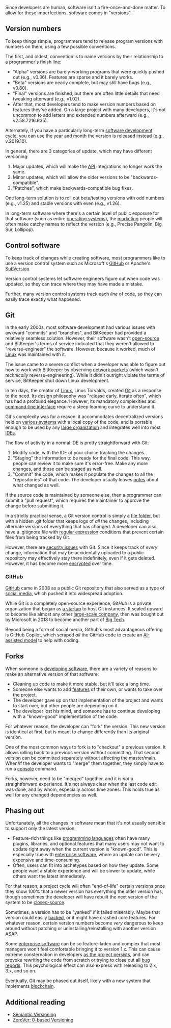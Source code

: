 
Since developers are human, software isn't a fire-once-and-done matter. To allow for these imperfections, software comes in "versions".

## Version numbers

To keep things simple, programmers tend to release program versions with numbers on them, using a few possible conventions.

The first, and oldest, convention is to name versions by their relationship to a programmer's finish line:

- "Alpha" versions are barely-working programs that were quickly pushed out (e.g., v0.36). Features are sparse and it barely works.
- "Beta" versions are nearly complete, but may still have bugs (e.g., v0.80).
- "Final" versions are finished, but there are often little details that need tweaking afterward (e.g., v1.02).
- After that, most developers tend to make version numbers based on features they've added. On a large project with many developers, it's not uncommon to add letters and extended numbers afterward (e.g., v2.58.7216.R35).

Alternately, if you have a particularly long-term [software development cycle](mgmt-2_projects-cs.md), you can use the year and month the version is released instead (e.g., v.2019.10).

In general, there are 3 categories of update, which may have different versioning:

1. Major updates, which will make the [API](programming-basics.md) integrations no longer work the same.
2. Minor updates, which will allow the older versions to be "backwards-compatible".
3. "Patches", which make backwards-compatible bug fixes.

One long-term solution is to roll out beta/testing versions with odd numbers (e.g., v1.25) and stable versions with even (e.g., v1.26).

In long-term software where there's a certain level of public exposure for that software (such as entire [operating systems](computers-os.md)), the [marketing](marketing.md) people will often make catchy names to reflect the version (e.g., Precise Pangolin, Big Sur, Lollipop).

## Control software

To keep track of changes while creating software, most programmers like to use a version control system such as Microsoft's [GitHub](https://github.com) or Apache's [SubVersion](https://subversion.apache.org/).

Version control systems let software engineers figure out when code was updated, so they can trace where they may have made a mistake.

Further, many version control systems track each *line* of code, so they can easily trace exactly what happened.

## Git

In the early 2000s, most software development had various issues with awkward "commits" and "branches", and BitKeeper had provided a relatively seamless solution. However, their software wasn't [open-source](legal-ip-floss.md) and BitKeeper's terms of service indicated that they weren't allowed to "reverse-engineer" the software. However, because it worked, much of [Linux](computers-os-unix.md) was maintained with it.

The issue came to a severe conflict when a developer was able to figure out how to work with BitKeeper by observing [network packets](networks-computer.md) (which wasn't *technically* reverse-engineering). While it didn't outright violate the terms of service, BitKeeper shut down Linux development.

In ten days, the creator of [Linux](computers-os-unix.md), Linus Torvalds, created [Git](https://git-scm.com/) as a response to the need. Its design philosophy was "release early, iterate often", which has had a profound elegance. However, its mandatory complexities and [command-line interface](computers-cli.md) require a steep learning curve to understand it.

Git's complexity was for a reason: it accommodates decentralized versions held on [various systems](computers-distsys.md) with a local copy of the code, and is portable enough to be used by any [large organization](computers-distsys-enterprise.md) and integrates well into most [IDEs](computers-software-ide.md).

The flow of activity in a normal IDE is pretty straightforward with Git:

1. Modify code, with the IDE of your choice tracking the changes.
2. "Staging" the information to be ready for the final code. This way, people can review it to make sure it's error-free. Make any more changes, and those can be staged as well.
3. "Commit" the code, which makes it populate the changes to all the "repositories" of that code. The developer usually leaves [notes](language-writing-documentation-cs.md) about what changed as well.

If the source code is maintained by someone else, then a programmer can submit a "pull request", which requires the maintainer to approve the change before submitting it.

In a strictly practical sense, a Git version control is simply a [file folder](computers-files.md), but with a hidden .git folder that keeps logs of *all* the changes, including alternate versions of everything that has changed. A developer can also have a .gitignore file with [regular expression](programming-basics.md) conditions that prevent certain files from being tracked by Git.

However, there are [security issues](computers-cysec.md) with Git. Since it keeps track of *every* change, information that may be accidentally uploaded to a public repository may effectively stay there indefinitely, even if it gets deleted. However, it has become more [encrypted](encryption.md) over time.

### GitHub

[GitHub](https://github.com/) came in 2008 as a public Git repository that also served as a type of [social media](networks-social.md), which pushed it into widespread adoption.

While Git is a completely open-source experience, Git*Hub* is a private organization that began as [a startup](entrepreneur-1_why.md) to host Git instances. It scaled upward to become like almost any other [large-scale company](mgmt-1_why.md), then was bought out by Microsoft in 2018 to become another part of [Big Tech](faang.md).

Beyond being a form of social media, Github's most advantageous offering is GitHub Copilot, which scraped *all* the GitHub code to create an [AI-assisted model](computers-ai.md) to help with coding.

## Forks

When someone is [developing software](computers-software-design.md), there are a variety of reasons to make an alternative version of that software:

- Cleaning up code to make it more stable, but it'll take a long time.
- Someone else wants to add [features](programming-basics.md) of their own, or wants to take over the project.
- The developer gave up on that implementation of the project and wants to start over, but other people are depending on it.
- The developer lost his mind, and someone has to continue developing with a "known-good" implementation of the code.

For whatever reason, the developer can "fork" the version. This new version is identical at first, but is meant to change differently than its original version.

One of the most common ways to fork is to "checkout" a previous version. It allows rolling back to a previous version without committing. That second version can be committed separately without affecting the master/main. When/if the developer wants to "merge" them together, they simply have to run a [console](computers-cli.md) command.

Forks, however, need to be "merged" together, and it is *not* a straightforward experience. It's not always clear when the last code edit was done, and by whom, especially across time zones. This holds true as well for any changed dependencies as well.

## Phasing out

Unfortunately, all the changes in software mean that it's not usually sensible to support only the latest version:

- Feature-rich things like [programming languages](computers-languages.md) often have many plugins, libraries, and optional features that many users may not want to update right away when the current version is "known-good". This is especially true with [enterprise software](computers-distsys-enterprise.md), where an update can be very expensive and time-consuming.
- Often, users can fit into archetypes based on how they update. Some people want a stable experience and will be slower to update, while others want the latest immediately.

For that reason, a project cycle will often "end-of-life" certain versions once they know 100% that a newer version has everything the older version has, though sometimes the developer will have rebuilt the next version of the system to be [closed-source](legal-ip-floss.md).

Sometimes, a version has to be "yanked" if it failed miserably. Maybe that version could easily [hacked](hacking.md), or it might have crashed core features. For whatever reason, certain version numbers become *very* dangerous to keep around without patching or uninstalling/reinstalling with another version ASAP.

Some [enterprise software](computers-distsys-enterprise.md) can be so feature-laden and complex that most managers won't feel comfortable bringing it to version 1.x. This can cause extreme consternation in developers [as the project persists](computers-software-maintenance.md), and can provoke rewriting the code from scratch or trying to close out all [bug reports](computers-software-redesign.md). This psychological effect can also express with releasing to 2.x, 3.x, and so on.

Eventually, Git may be phased out itself, likely with a new system that implements [blockchain](computers-blockchain.md).

## Additional reading

- [Semantic Versioning](https://semver.org/)
- [ZeroVer: 0-based Versioning](https://0ver.org/)

